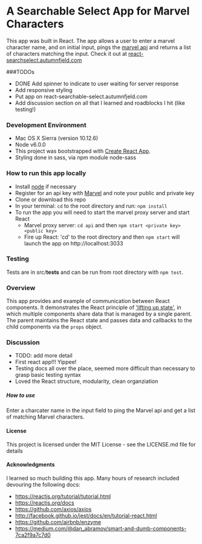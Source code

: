 # A Searchable Select App for Marvel Characters
This app was built in React.  The app allows a user to enter a marvel character name, and on initial input, pings the [marvel api](https://developer.marvel.com/docs#!/public/getCreatorCollection_get_0) and returns a list of characters matching the input.  Check it out at [react-searchselect.autumnfjeld.com](http://react-searchselect.autumnfjeld.com.s3-website-ap-southeast-2.amazonaws.com)

###TODOs
* DONE Add spinner to indicate to user waiting for server response
* Add responsive styling
* Put app on react-searchable-select.autumnfjeld.com
* Add discussion section on all that I learned and roadblocks I hit (like testing!)

### Development Environment
* Mac OS X Sierra (version 10.12.6)
* Node v6.0.0
* This project was bootstrapped with [Create React App](https://github.com/facebookincubator/create-react-app).
* Styling done in sass, via npm module node-sass

### How to run this app locally
 * Install [node](https://nodejs.org) if necessary
 * Register for an api key with [Marvel](https://marvel.com/register) and note your public and private key
 * Clone or download this repo
 * In your terminal: `cd` to the root directory and run:  `npm install`
 * To run the app you will need to start the marvel proxy server and start React
   - Marvel proxy server: `cd api` and then `npm start <private key> <public key>`
   - Fire up React: 'cd' to the root directory and then `npm start` will launch the app on http://localhost:3033
 
### Testing
Tests are in src/__tests__ and can be run from root directory with `npm test`.
 
### Overview
This app provides and example of communication between React components. It demonstrates the React principle of ['lifting up state'](https://reactjs.org/docs/lifting-state-up.html), in which multiple components share data that is managed by a single parent. The parent maintains the React state and passes data and callbacks to the child components via the `props` object.
 
### Discussion
* TODO: add more detail
* First react app!!! Yippee!
* Testing docs all over the place, seemed more difficult than necessary to grasp basic testing syntax
* Loved the React structure, modularity, clean organziation

##### How to use
Enter a charcater name in the input field to ping the Marvel api and get a list of matching Marvel characters.
  
#### License
This project is licensed under the MIT License - see the LICENSE.md file for details

#### Acknowledgments
I learned so much building this app.  Many hours of research included devouring the following docs:
* https://reactjs.org/tutorial/tutorial.html
* https://reactjs.org/docs
* https://github.com/axios/axios
* http://facebook.github.io/jest/docs/en/tutorial-react.html
* https://github.com/airbnb/enzyme
* https://medium.com/@dan_abramov/smart-and-dumb-components-7ca2f9a7c7d0
